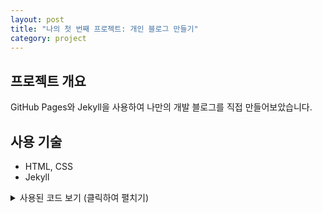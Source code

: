 ```yaml
---
layout: post
title: "나의 첫 번째 프로젝트: 개인 블로그 만들기"
category: project
---
```


## 프로젝트 개요
GitHub Pages와 Jekyll을 사용하여 나만의 개발 블로그를 직접 만들어보았습니다.

## 사용 기술
- HTML, CSS
- Jekyll

<details>
<summary>사용된 코드 보기 (클릭하여 펼치기)</summary>

## 배운 점
Jekyll의 폴더 구조와 `_config.yml` 설정 파일의 중요성을 이해했습니다. `{{ page.title }}` 같은 Liquid 문법을 통해 어떻게 페이지가 동적으로 생성되는지 배울 수 있었습니다.
</details>
